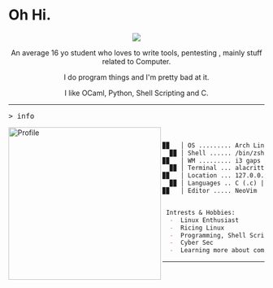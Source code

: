 # Oh Hi.

<p align="center"><img src="https://readme-typing-svg.demolab.com/?font=Iosevka&color=1ba2cf&vCenter=true&width=210&height=35&lines=Iam+raina" /> </p>



<p align="center">An average 16 yo student who loves to write tools, pentesting , mainly stuff related to Computer.</p>
<p align="center">I do program things and I'm pretty bad at it.</p>
<p align="center">I like OCaml, Python, Shell Scripting and C.</p>

---

<kbd>> info</kbd>

<img align="left" src="https://avatars.githubusercontent.com/u/131177110?v=4" alt="Profile" height="300" width="300">


```markdown

  
▉▉   │ OS ......... Arch Linux (btw) x86_64
  ▉▉ │ Shell ...... /bin/zsh
▉▉   │ WM ......... i3 gaps | awesome
  ▉▉ │ Terminal ... alacritty
▉▉   │ Location ... 127.0.0.1
  ▉▉ │ Languages .. C (.c) | OCaml (.ml) | Python (.py) | Shell Scripting (.sh)
▉▉   │ Editor ..... NeoVim


 Intrests & Hobbies:
  -  Linux Enthusiast
  -  Ricing Linux
  -  Programming, Shell Scripting
  -  Cyber Sec
  -  Learning more about computer is very enjoyable for me 
```
---

